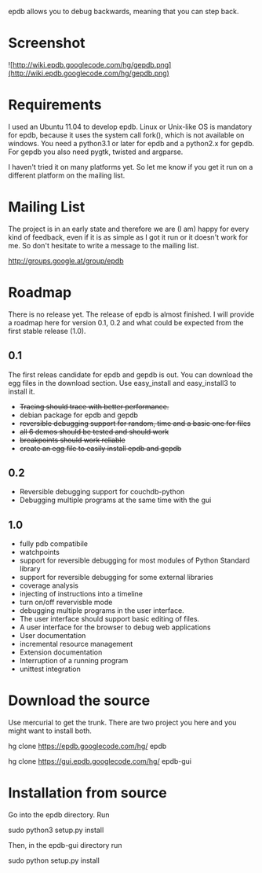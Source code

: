 epdb allows you to debug backwards, meaning that you can step back.

# Screenshot #
![http://wiki.epdb.googlecode.com/hg/gepdb.png](http://wiki.epdb.googlecode.com/hg/gepdb.png)

# Requirements #
I used an Ubuntu 11.04 to develop epdb. Linux or Unix-like OS is mandatory for epdb, because it uses the system call fork(), which is not available on windows. You need a python3.1 or later for epdb and a python2.x for gepdb. For gepdb you also need pygtk, twisted and argparse.

I haven't tried it on many platforms yet. So let me know if you get it run on a different platform on the mailing list.

# Mailing List #

The project is in an early state and therefore we are (I am) happy for every kind of feedback, even if it is as simple as I got it run or it doesn't work for me. So don't hesitate to write a message to the mailing list.

http://groups.google.at/group/epdb

# Roadmap #

There is no release yet. The release of epdb is almost finished.
I will provide a roadmap here for version 0.1, 0.2 and
what could be expected from the first stable release (1.0).

## 0.1 ##

The first releas candidate for epdb and gepdb is out. You can download the egg files
in the download section. Use easy\_install and easy\_install3 to install it.

  * ~~Tracing should trace with better performance.~~
  * debian package for epdb and gepdb
  * ~~reversible debugging support for random, time and a basic one for files~~
  * ~~all 6 demos should be tested and should work~~
  * ~~breakpoints should work reliable~~
  * ~~create an egg file to easily install epdb and gepdb~~

## 0.2 ##

  * Reversible debugging support for couchdb-python
  * Debugging multiple programs at the same time with the gui

## 1.0 ##

  * fully pdb compatibile
  * watchpoints
  * support for reversible debugging for most modules of Python Standard library
  * support for reversible debugging for some external libraries
  * coverage analysis
  * injecting of instructions into a timeline
  * turn on/off revervisble mode
  * debugging multiple programs in the user interface.
  * The user interface should support basic editing of files.
  * A user interface for the browser to debug web applications
  * User documentation
  * incremental resource management
  * Extension documentation
  * Interruption of a running program
  * unittest integration

# Download the source #
Use mercurial to get the trunk. There are two project you here and you might want to install both.

hg clone https://epdb.googlecode.com/hg/ epdb

hg clone https://gui.epdb.googlecode.com/hg/ epdb-gui

# Installation from source #
Go into the epdb directory. Run

sudo python3 setup.py install

Then, in the epdb-gui directory run

sudo python setup.py install